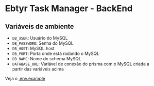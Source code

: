 # Ebtyr Task Manager - BackEnd

## Variáveis de ambiente

- `DB_USER`: Usuário do MySQL
- `DB_PASSWORD`: Senha do MySQL
- `DB_HOST`: MySQL host
- `DB_PORT`: Porta onde está rodando o MySQL
- `DB_NAME`: Nome do schema MySQL
- `DATABASE_URL`: Variável de conexão do prisma com o MySQL criada a partir das variáveis acima

Veja o [.env.example](./.env.example)
